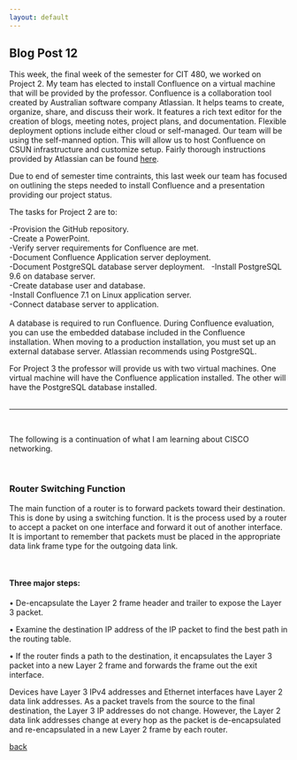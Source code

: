 ```yaml
---
layout: default
---
```


## Blog Post 12



This week, the final week of the semester for CIT 480, we worked on Project 2. My team has elected to install Confluence on a virtual machine that will be provided by the professor. Confluence is a collaboration tool created by Australian software company Atlassian. It helps teams to create, organize, share, and discuss their work. It features a rich text editor for the creation of blogs, meeting notes, project plans, and documentation. Flexible deployment options include either cloud or self-managed. Our team will be using the self-manned option. This will allow us to host Confluence on CSUN infrastructure and customize setup. Fairly thorough instructions provided by Atlassian can be found [here](https://confluence.atlassian.com/doc/confluence-installation-guide-135681.html). 

Due to end of semester time contraints, this last week our team has focused on outlining the steps needed to install Confluence and a presentation providing our project status. 

The tasks for Project 2 are to:

-Provision the GitHub repository.
&nbsp;  
-Create a PowerPoint.
&nbsp;  
-Verify server requirements for Confluence are met.
&nbsp;  
-Document Confluence Application server deployment.
&nbsp;  
-Document PostgreSQL database server deployment.
&nbsp;
-Install PostgreSQL 9.6 on database server.
&nbsp;  
-Create database user and database.
&nbsp;  
-Install Confluence 7.1 on Linux application server.
&nbsp;  
-Connect database server to application. 
&nbsp;
&nbsp; 
&nbsp; 
<br>
<br>
A database is required to run Confluence. During Confluence evaluation, you can use the embedded database included in the Confluence installation. When moving to a production installation, you must set up an external database server. Atlassian recommends using PostgreSQL. 

For Project 3 the professor will provide us with two virtual machines. One virtual machine will have the Confluence application installed. The other will have the PostgreSQL database installed.  
&nbsp;
&nbsp;

----------------

&nbsp;
&nbsp;

The following is a continuation of what I am learning about CISCO networking. 

&nbsp;

### Router Switching Function

The main function of a router is to forward packets toward their destination. This is done by using a switching function. It is the process used by a router to accept a packet on one interface and forward it out of another interface. It is important to remember that packets must be placed in the appropriate data link frame type for the outgoing data link.
 
&nbsp;

#### Three major steps:

•    De-encapsulate the Layer 2 frame header and trailer to expose the Layer 3 packet. 

•    Examine the destination IP address of the IP packet to find the best path in the routing table.

•    If the router finds a path to the destination, it encapsulates the Layer 3 packet into a new Layer 2 frame and forwards the frame out the exit interface.


Devices have Layer 3 IPv4 addresses and Ethernet interfaces have Layer 2 data link addresses. As a packet travels from the source to the final destination, the Layer 3 IP addresses do not change. However, the Layer 2 data link addresses change at every hop as the packet is de-encapsulated and re-encapsulated in a new Layer 2 frame by each router.





[back](../blog.html)
